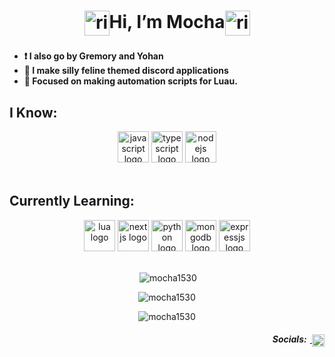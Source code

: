 <h1 align="center">
	<img align="center" alt="rimuru" height="40" src="https://cdn.imgchest.com/files/c9db913dd0b2.png" />Hi, I’m Mocha<img align="center" alt="rimuru" height="40" src="https://cdn.imgchest.com/files/e16959643bc7.png" />
</h1>

###

<h4 align="left">
	<ul>
		<li>❗ I also go by Gremory and Yohan</li>
		<li>🌱 I make silly feline themed discord applications</li>
		<li>👀 Focused on making automation scripts for Luau.</li>
</ul></h4> 

<h2 align="left">I Know:</h2>
<div align="center">
	<img alt="javascript logo" height="50" src="https://img.shields.io/badge/JAVASCRIPT-f7df1e?style=for-the-badge&logo=javascript&logoColor=62502f" />
	<img alt="typescript logo" height="50" src="https://img.shields.io/badge/TYPESCRIPT-007acc?style=for-the-badge&logo=typescript&logoColor=white" />
	<img alt="nodejs logo" height="50" src="https://img.shields.io/badge/NODE-010101?style=for-the-badge&logo=node.js&logoColor=moss%20green" />
</div>

<br clear="both">

<h2 align="left">Currently Learning:</h2>
<div align="center">
	<img alt="lua logo" height="50" src="https://img.shields.io/badge/LUA-000080?style=for-the-badge&logo=lua&logoColor=white" />
	<img alt="nextjs logo" height="50" src="https://img.shields.io/badge/NEXT-101010?style=for-the-badge&logo=next.js&logoColor=white" />
	<img alt="python logo" height="50" src="https://img.shields.io/badge/PYTHON-366d9c?style=for-the-badge&logo=python&logoColor=white" />
	<img alt="mongodb logo" height="50" src="https://img.shields.io/badge/MONGODB-4faa41?style=for-the-badge&logo=mongodb&logoColor=white" />
	<img alt="expressjs logo" height="50" src="https://img.shields.io/badge/EXPRESS-010101?style=for-the-badge&logo=express&logoColor=white" />
</div>

<br clear="both">

<div align="center">
	<p>&nbsp;<img src="https://github-readme-stats.vercel.app/api?username=mocha1530&show_icons=true&locale=en" alt="mocha1530" /></p>
	<p><img src="https://github-readme-stats.vercel.app/api/top-langs?username=mocha1530&show_icons=true&locale=en&layout=compact" alt="mocha1530" /></p>
	<p><img src="https://github-readme-streak-stats.herokuapp.com/?user=mocha1530&" alt="mocha1530" /></p>
</div>

<div align="right">
	<h5>Socials:<img width="5" /><a href="https://discord.com/users/825730224875372574" target="_blank">
    <img align="center" alt="discord logo" height="20" src="https://cdn.imgchest.com/files/aa36e3fc14b4.png"  /></a></h5>
</div>

<!---
Mocha1530/Mocha1530 is a ✨ special ✨ repository because its `README.md` (this file) appears on your GitHub profile.
You can click the Preview link to take a look at your changes.
--->
